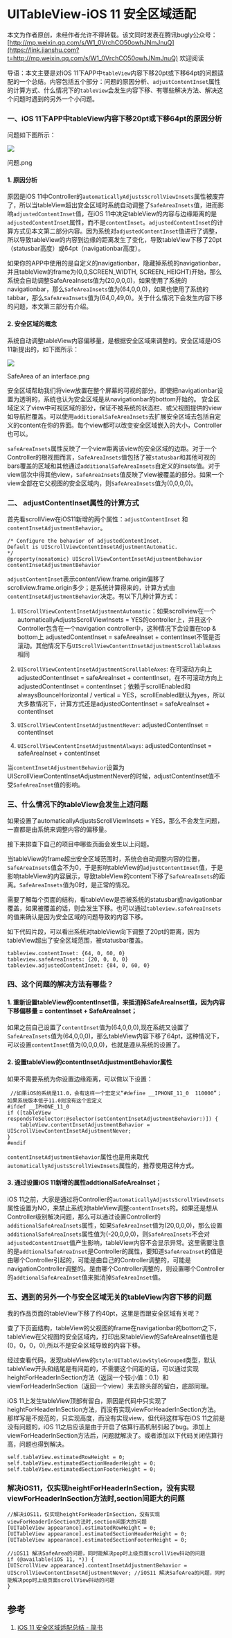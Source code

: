 # UITableView-iOS 11 安全区域适配

本文为作者原创，未经作者允许不得转载。该文同时发表在腾讯bugly公众号：[http://mp.weixin.qq.com/s/W1_0VrchCO50owhJNmJnuQ](https://link.jianshu.com?t=http://mp.weixin.qq.com/s/W1_0VrchCO50owhJNmJnuQ) 欢迎阅读

导语：本文主要是对iOS 11下APP中`tableView`内容下移20pt或下移64pt的问题适配的一个总结。内容包括五个部分：问题的原因分析、`adjustContentInset`属性的计算方式、什么情况下的`tableView`会发生内容下移、有哪些解决方法、解决这个问题时遇到的另外一个小问题。

### 一、iOS 11下APP中tableView内容下移20pt或下移64pt的原因分析

问题如下图所示：

![](//upload-images.jianshu.io/upload_images/927233-558062c2a3cd2ac9.png?imageMogr2/auto-orient/strip%7CimageView2/2/w/344/format/webp)

问题.png

#### 1\. 原因分析

原因是iOS 11中Controller的`automaticallyAdjustsScrollViewInsets`属性被废弃了，所以当tableView超出安全区域时系统自动调整了`SafeAreaInsets`值，进而影响`adjustedContentInset`值，在iOS 11中决定tableView的内容与边缘距离的是`adjustedContentInset`属性，而不是`contentInset`。`adjustedContentInset`的计算方式见本文第二部分内容。因为系统对`adjustedContentInset`值进行了调整，所以导致tableView的内容到边缘的距离发生了变化，导致tableView下移了20pt（statusbar高度）或64pt（navigationbar高度）。

如果你的APP中使用的是自定义的navigationbar，隐藏掉系统的navigationbar，并且tableView的frame为(0,0,SCREEN_WIDTH, SCREEN_HEIGHT)开始，那么系统会自动调整SafeAreaInsets值为(20,0,0,0)，如果使用了系统的navigationbar，那么`SafeAreaInsets`值为(64,0,0,0)，如果也使用了系统的tabbar，那么`SafeAreaInsets`值为(64,0,49,0)。关于什么情况下会发生内容下移的问题，本文第三部分有介绍。

#### 2\. 安全区域的概念

系统自动调整tableView内容偏移量，是根据安全区域来调整的。安全区域是iOS 11新提出的，如下图所示：

![](//upload-images.jianshu.io/upload_images/927233-a9933365dabc2532.png?imageMogr2/auto-orient/strip%7CimageView2/2/w/655/format/webp)

SafeArea of an interface.png

安全区域帮助我们将view放置在整个屏幕的可视的部分。即使把navigationbar设置为透明的，系统也认为安全区域是从navigationbar的bottom开始的。
安全区域定义了view中可视区域的部分，保证不被系统的状态栏、或父视图提供的view如导航栏覆盖。可以使用`additionalSafeAreaInsets`去扩展安全区域去包括自定义的content在你的界面。每个view都可以改变安全区域嵌入的大小，Controller也可以。

`safeAreaInsets`属性反映了一个view距离该view的安全区域的边距。对于一个Controller的根视图而言，`SafeAreaInsets`值包括了被`statusbar`和其他可视的bars覆盖的区域和其他通过`additionalSafeAreaInsets`自定义的insets值。对于view层次中得其他view，`SafeAreaInsets`值反映了view被覆盖的部分。如果一个view全部在它父视图的安全区域内，则`SafeAreaInsets`值为(0,0,0,0)。

### 二、 adjustContentInset属性的计算方式

首先看scrollView在iOS11新增的两个属性：`adjustContentInset` 和 `contentInsetAdjustmentBehavior`。

```
/* Configure the behavior of adjustedContentInset.
Default is UIScrollViewContentInsetAdjustmentAutomatic.
*/
@property(nonatomic) UIScrollViewContentInsetAdjustmentBehavior contentInsetAdjustmentBehavior

```

`adjustContentInset`表示contentView.frame.origin偏移了scrollview.frame.origin多少；是系统计算得来的，计算方式由`contentInsetAdjustmentBehavior`决定。有以下几种计算方式：

1.  `UIScrollViewContentInsetAdjustmentAutomatic`：如果scrollview在一个automaticallyAdjustsScrollViewInsets = YES的controller上，并且这个Controller包含在一个navigation controller中，这种情况下会设置在top & bottom上 adjustedContentInset = safeAreaInset + contentInset不管是否滚动。其他情况下与`UIScrollViewContentInsetAdjustmentScrollableAxes`相同

2.  `UIScrollViewContentInsetAdjustmentScrollableAxes`: 在可滚动方向上adjustedContentInset = safeAreaInset + contentInset，在不可滚动方向上adjustedContentInset = contentInset；依赖于scrollEnabled和alwaysBounceHorizontal / vertical = YES，scrollEnabled默认为yes，所以大多数情况下，计算方式还是adjustedContentInset = safeAreaInset + contentInset

3.  `UIScrollViewContentInsetAdjustmentNever`: adjustedContentInset = contentInset

4.  `UIScrollViewContentInsetAdjustmentAlways`: adjustedContentInset = safeAreaInset + contentInset

当`contentInsetAdjustmentBehavior`设置为UIScrollViewContentInsetAdjustmentNever的时候，adjustContentInset值不受`SafeAreaInset`值的影响。

### 三、什么情况下的tableView会发生上述问题

如果设置了automaticallyAdjustsScrollViewInsets = YES，那么不会发生问题，一直都是由系统来调整内容的偏移量。

接下来排查下自己的项目中哪些页面会发生以上问题。

当tableView的frame超出安全区域范围时，系统会自动调整内容的位置，`SafeAreaInsets`值会不为0，于是影响tableView的`adjustContentInset`值，于是影响tableView的内容展示，导致tableView的content下移了`SafeAreaInsets`的距离。`SafeAreaInsets`值为0时，是正常的情况。

需要了解每个页面的结构，看tableView是否被系统的statusbar或navigationbar覆盖，如果被覆盖的话，则会发生下移。也可以通过`tableview.safeAreaInsets`的值来确认是因为安全区域的问题导致的内容下移。

如下代码片段，可以看出系统对tableView向下调整了20pt的距离，因为tableView超出了安全区域范围，被statusbar覆盖。

```
tableview.contentInset: {64, 0, 60, 0}
tableview.safeAreaInsets: {20, 0, 0, 0}
tableview.adjustedContentInset: {84, 0, 60, 0}

```

### 四、这个问题的解决方法有哪些？

#### 1\. 重新设置tableView的contentInset值，来抵消掉SafeAreaInset值，因为内容下移偏移量 = contentInset + SafeAreaInset；

如果之前自己设置了`contentInset`值为(64,0,0,0),现在系统又设置了`SafeAreaInsets`值为(64,0,0,0)，那么tableView内容下移了64pt，这种情况下，可以设置`contentInset`值为(0,0,0,0)，也就是遵从系统的设置了。

#### 2\. 设置tableView的contentInsetAdjustmentBehavior属性

如果不需要系统为你设置边缘距离，可以做以下设置：

```
 //如果iOS的系统是11.0，会有这样一个宏定义“#define __IPHONE_11_0  110000”；如果系统版本低于11.0则没有这个宏定义
#ifdef __IPHONE_11_0   
if ([tableView respondsToSelector:@selector(setContentInsetAdjustmentBehavior:)]) {
    tableView.contentInsetAdjustmentBehavior = UIScrollViewContentInsetAdjustmentNever;
}
#endif

```

`contentInsetAdjustmentBehavior`属性也是用来取代`automaticallyAdjustsScrollViewInsets`属性的，推荐使用这种方式。

#### 3\. 通过设置iOS 11新增的属性addtionalSafeAreaInset；

iOS 11之前，大家是通过将Controller的`automaticallyAdjustsScrollViewInsets`属性设置为NO，来禁止系统对tableView调整`contentInsets`的。如果还是想从Controller级别解决问题，那么可以通过设置Controller的`additionalSafeAreaInsets`属性，如果`SafeAreaInset`值为(20,0,0,0)，那么设置`additionalSafeAreaInsets`属性值为(-20,0,0,0)，则`SafeAreaInsets`不会对`adjustedContentInset`值产生影响，tableView内容不会显示异常。这里需要注意的是`addtionalSafeAreaInset`是Controller的属性，要知道`SafeAreaInset`的值是由哪个Controller引起的，可能是由自己的Controller调整的，可能是navigationController调整的。是由哪个Controller调整的，则设置哪个Controller的`addtionalSafeAreaInset`值来抵消掉`SafeAreaInset`值。

### 五、遇到的另外一个与安全区域无关的tableView内容下移的问题

我的作品页面的tableView下移了约40pt，这里是否跟安全区域有关呢？

查了下页面结构，tableView的父视图的frame在navigationbar的bottom之下，tableView在父视图的安全区域内，打印出来tableView的SafeAreaInset值也是(0，0，0，0);所以不是安全区域导致的内容下移。

经过查看代码，发现tableView的`style:UITableViewStyleGrouped`类型，默认tableView开头和结尾是有间距的，不需要这个间距的话，可以通过实现heightForHeaderInSection方法（返回一个较小值：0.1）和viewForHeaderInSection（返回一个view）来去除头部的留白，底部同理。

iOS 11上发生tableView顶部有留白，原因是代码中只实现了heightForHeaderInSection方法，而没有实现viewForHeaderInSection方法。那样写是不规范的，只实现高度，而没有实现view，但代码这样写在iOS 11之前是没有问题的，iOS 11之后应该是由于开启了估算行高机制引起了bug。添加上viewForHeaderInSection方法后，问题就解决了。或者添加以下代码关闭估算行高，问题也得到解决。

```
self.tableView.estimatedRowHeight = 0;
self.tableView.estimatedSectionHeaderHeight = 0;
self.tableView.estimatedSectionFooterHeight = 0;
```

### 解决iOS11，仅实现heightForHeaderInSection，没有实现viewForHeaderInSection方法时,section间距大的问题

```
//解决iOS11，仅实现heightForHeaderInSection，没有实现viewForHeaderInSection方法时,section间距大的问题
[UITableView appearance].estimatedRowHeight = 0;
[UITableView appearance].estimatedSectionHeaderHeight = 0;
[UITableView appearance].estimatedSectionFooterHeight = 0;

//iOS11 解决SafeArea的问题，同时能解决pop时上级页面scrollView抖动的问题
if (@available(iOS 11, *)) {
[UIScrollView appearance].contentInsetAdjustmentBehavior = UIScrollViewContentInsetAdjustmentNever; //iOS11 解决SafeArea的问题，同时能解决pop时上级页面scrollView抖动的问题
}

```
## 参考

1. [iOS 11 安全区域适配总结 - 简书](https://www.jianshu.com/p/efbc8619d56b?utm_campaign=hugo&utm_medium=reader_share&utm_content=note&utm_source=weixin-friends)
